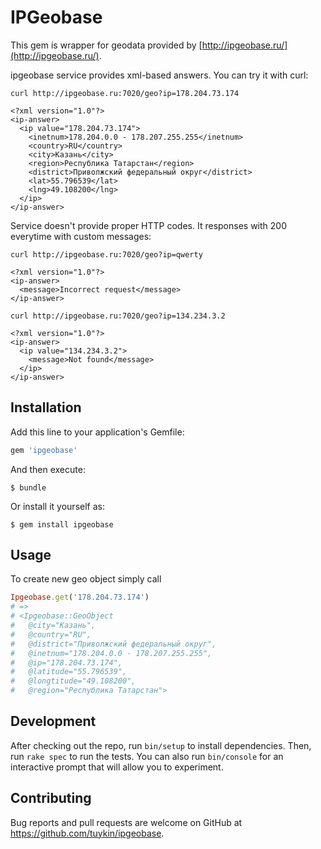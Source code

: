 # IPGeobase

This gem is wrapper for geodata provided by [http://ipgeobase.ru/](http://ipgeobase.ru/).

ipgeobase service provides xml-based answers. You can try it with curl:

```(bash)
curl http://ipgeobase.ru:7020/geo?ip=178.204.73.174
```

```(xml)
<?xml version="1.0"?>
<ip-answer>
  <ip value="178.204.73.174">
    <inetnum>178.204.0.0 - 178.207.255.255</inetnum>
    <country>RU</country>
    <city>Казань</city>
    <region>Республика Татарстан</region>
    <district>Приволжский федеральный округ</district>
    <lat>55.796539</lat>
    <lng>49.108200</lng>
  </ip>
</ip-answer>
```

Service doesn't provide proper HTTP codes. It responses with 200 everytime with custom messages:

```(bash)
curl http://ipgeobase.ru:7020/geo?ip=qwerty
```

```(xml)
<?xml version="1.0"?>
<ip-answer>
  <message>Incorrect request</message>
</ip-answer>
```

```(bash)
curl http://ipgeobase.ru:7020/geo?ip=134.234.3.2
```

```(xml)
<?xml version="1.0"?>
<ip-answer>
  <ip value="134.234.3.2">
    <message>Not found</message>
  </ip>
</ip-answer>
```

## Installation

Add this line to your application's Gemfile:

```ruby
gem 'ipgeobase'
```

And then execute:

    $ bundle

Or install it yourself as:

    $ gem install ipgeobase

## Usage

To create new geo object simply call

```ruby
Ipgeobase.get('178.204.73.174')
# =>
# <Ipgeobase::GeoObject
#   @city="Казань",
#   @country="RU",
#   @district="Приволжский федеральный округ",
#   @inetnum="178.204.0.0 - 178.207.255.255",
#   @ip="178.204.73.174",
#   @latitude="55.796539",
#   @longtitude="49.108200",
#   @region="Республика Татарстан">
```

## Development

After checking out the repo, run `bin/setup` to install dependencies. Then, run `rake spec` to run the tests. You can also run `bin/console` for an interactive prompt that will allow you to experiment.

## Contributing

Bug reports and pull requests are welcome on GitHub at https://github.com/tuykin/ipgeobase.
